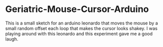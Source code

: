 # Geriatric-Mouse-Cursor-Arduino

This is a small sketch for an arduino leonardo that moves the mouse by a small random offset each loop that makes the cursor looks shakey. I was playing around with this leonardo and this experiment gave me a good laugh.